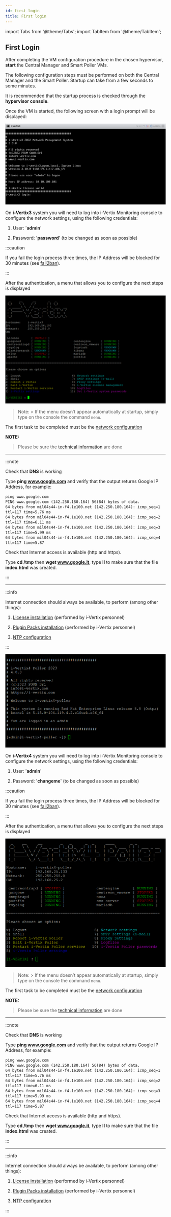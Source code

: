```yaml
---
id: first-login
title: First login
---
```


import Tabs from '@theme/Tabs';
import TabItem from '@theme/TabItem';

## First Login

After completing the VM configuration procedure in the chosen hypervisor, **start** the Central Manager and Smart Poller VMs.

The following configuration steps must be performed on both the Central Manager and the Smart Poller.
Startup can take from a few seconds to some minutes.

It is recommended that the startup process is checked through the **hypervisor console**.

Once the VM is started, the following screen with a login prompt will be displayed:

<Tabs>
<TabItem value="i-Vertix3" label="i-Vertix3 (Central & Poller)" default>

![Login](../../assets/setup-startup-central-poller/first-login.png)

On **i-Vertix3** system you will need to log into i-Vertix Monitoring console to configure the network settings, using the following credentials:

1. User: '**admin**'

2. Password: '**password**' (to be changed as soon as possible)

:::caution

If you fail the login process three times, the IP Address will be blocked for 30 minutes (see [fail2ban](../../installation/security-aspects/fail2ban.md)).

:::

After the authentication, a menu that allows you to configure the next steps is displayed

![iVertix menu](../../assets/setup-startup-central-poller/ivertix-menu.png)

> Note:
    > If the menu doesn’t appear automatically at startup, simply type on the console the command ```menu```.

The first task to be completed must be the [network configuration](network-configuration.md)

**NOTE:**
> Please be sure the [technical information](../before-you-start/technical-information.md) are done

---

:::note

Check that **DNS** is working

Type **ping www.google.com** and verify that the output returns Google IP Address, for example:

```
ping www.google.com
PING www.google.com (142.250.180.164) 56(84) bytes of data.
64 bytes from mil04s44-in-f4.1e100.net (142.250.180.164): icmp_seq=1 ttl=117 time=5.76 ms
64 bytes from mil04s44-in-f4.1e100.net (142.250.180.164): icmp_seq=2 ttl=117 time=6.11 ms
64 bytes from mil04s44-in-f4.1e100.net (142.250.180.164): icmp_seq=3 ttl=117 time=5.99 ms
64 bytes from mil04s44-in-f4.1e100.net (142.250.180.164): icmp_seq=4 ttl=117 time=5.87
```


Check that Internet access is available (http and https).

Type **cd /tmp** then **wget www.google.it**, type **ll** to make sure that the file **index.html** was created.

:::

---

:::info

Internet connection should always be available, to perform (among other things):
1. [License installation](license.md) (performed by i-Vertix personnel)

2. [Plugin Packs installation](../../monitoring-resources/monitoring-basics/plugin-packs.md) (performed by i-Vertix personnel)

3. [NTP configuration](ntp-configuration.md)

:::

</TabItem>
<TabItem value="i-Vertix4" label="i-Vertix4 (Poller)">

![Login](../../assets/setup-startup-central-poller/first-login-v4.png)

On **i-Vertix4** system you will need to log into i-Vertix Monitoring console to configure the network settings, using the following credentials:

1. User: '**admin**'

2. Password: '**changeme**' (to be changed as soon as possible)


:::caution

If you fail the login process three times, the IP Address will be blocked for 30 minutes (see [fail2ban](../../installation/security-aspects/fail2ban.md)).

:::

After the authentication, a menu that allows you to configure the next steps is displayed

![iVertix menu](../../assets/setup-startup-central-poller/ivertix-menu-v4.png)

> Note:
    > If the menu doesn’t appear automatically at startup, simply type on the console the command ```menu```.

The first task to be completed must be the [network configuration](network-configuration.md)

**NOTE:**
> Please be sure the [technical information](../before-you-start/technical-information.md) are done

---

:::note

Check that **DNS** is working

Type **ping www.google.com** and verify that the output returns Google IP Address, for example:

```
ping www.google.com
PING www.google.com (142.250.180.164) 56(84) bytes of data.
64 bytes from mil04s44-in-f4.1e100.net (142.250.180.164): icmp_seq=1 ttl=117 time=5.76 ms
64 bytes from mil04s44-in-f4.1e100.net (142.250.180.164): icmp_seq=2 ttl=117 time=6.11 ms
64 bytes from mil04s44-in-f4.1e100.net (142.250.180.164): icmp_seq=3 ttl=117 time=5.99 ms
64 bytes from mil04s44-in-f4.1e100.net (142.250.180.164): icmp_seq=4 ttl=117 time=5.87
```


Check that Internet access is available (http and https).

Type **cd /tmp** then **wget www.google.it**, type **ll** to make sure that the file **index.html** was created.

:::

---

:::info

Internet connection should always be available, to perform (among other things):
1. [License installation](license.md) (performed by i-Vertix personnel)

2. [Plugin Packs installation](../../monitoring-resources/monitoring-basics/plugin-packs.md) (performed by i-Vertix personnel)

3. [NTP configuration](ntp-configuration.md)

:::

</TabItem>
</Tabs>